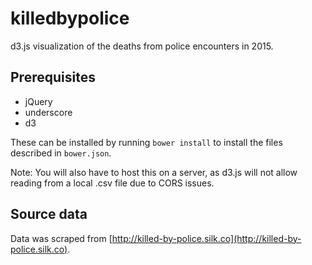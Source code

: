 # killedbypolice
d3.js visualization of the deaths from police encounters in 2015.

## Prerequisites
- jQuery
- underscore
- d3

These can be installed by running `bower install` to install the files described in `bower.json`.

Note: You will also have to host this on a server, as d3.js will not allow reading from a local .csv file due to CORS issues.

## Source data
Data was scraped from [http://killed-by-police.silk.co](http://killed-by-police.silk.co).

